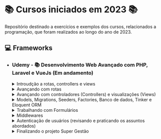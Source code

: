 # 📚 Cursos iniciados em 2023 📚

Repositório destinado a exercícios e exemplos dos cursos, relacionados a programação, que foram realizados ao longo do ano de 2023.

## **💻 Frameworks**

- ### **Udemy - 📚 Desenvolvimento Web Avançado com PHP, Laravel e VueJs (Em andamento)**

  <details>
  <summary> Introudção a rotas, controllers e views </summary>

  - [Criando o projeto](/PHP/app_super_gestao/);
  - [Super Gestão - Implementando as rotas principal, sobre nos e contato](/PHP/app_super_gestao/routes/web.php);
  - [Super Gestão - Implementando os controladores, principal, sobre-nos e contato](/PHP/app_super_gestao/routes/web.php);

  </details>

  <details>
  <summary> Avançando com rotas </summary>

  - [Enviando parâmetros](https://github.com/LuizMiguelSR/Cursos-2023/commit/0fa14cd6c1d57f378f56f28bf9fe5d34488cda6b);
  - [Parâmetros opcionais e valores padrões](https://github.com/LuizMiguelSR/Cursos-2023/commit/e2721006d05f0bf9687a775cdc4cc48eb35f2744);
  - [Tratando parâmetros de rotas com expressões regulares](https://github.com/LuizMiguelSR/Cursos-2023/commit/c3f342aeb995750d7423314bb19c43c91484ea81);
  - [Criando o Menu de Navegação](https://github.com/LuizMiguelSR/Cursos-2023/commit/5265747ab1afdbc37662b2cbe74a1f9fae298a0e);
  - [Implementando as rotas login, cliente, fornecedores e produtos](/PHP/app_super_gestao/routes/web.php);
  - [Agrupando rotas](/PHP/app_super_gestao/routes/web.php);
  - [Nomeando rotas](https://github.com/LuizMiguelSR/Cursos-2023/commit/5ee36696ae92f3ccd3203bf2e6e8f7367d4efcb9);
  - [Redirecionando rotas](/PHP/app_super_gestao/routes/web.php);
  - [Rotas de contingências](/PHP/app_super_gestao/routes/web.php);

  </details>

  <details>
  <summary> Avançando com controladores (Controllers) e visualizações (Views) </summary>

  - [Encaminhando parâmetros das rotas para o controlador](https://github.com/LuizMiguelSR/Cursos-2023/commit/d446bf4159d632ad69c066d4244b7313308a976a);
  - [Encaminhando parâmetros do controlador para visualização](https://github.com/LuizMiguelSR/Cursos-2023/commit/bdac69e269bf93eb65340b4a0a6445db21035a17);
  - [Blade: Incluindo comentários e blocos PHP puros](https://github.com/LuizMiguelSR/Estudos-Cursos_2023/commit/66b9ebc7383ad29ce2c717ae521038d1b9222ca9);
  - [Blade: @if/@else](https://github.com/LuizMiguelSR/Estudos-Cursos_2023/commit/30f4ab86a46e55f9df214455e60ac6ff6b25c43e);
  - [Blade: @unless](https://github.com/LuizMiguelSR/Estudos-Cursos_2023/commit/79a77d93522821e079732998b3b2b430f9ef92ff);
  - [Blade: @isset](https://github.com/LuizMiguelSR/Estudos-Cursos_2023/commit/23dbbfe19aaf414f838ce6fffcb05ce4e1793c17);
  - [Blade: @empty](https://github.com/LuizMiguelSR/Estudos-Cursos_2023/commit/2351b827e1b74a0b2bee9d39e1736204b0e89162);
  - [Operador Ternário](https://github.com/LuizMiguelSR/Estudos-Cursos_2023/commit/5d82b6a54061d78eb68a446f3054249f0f1d6b7d);
  - [Operador condicional de valor defult (??)](https://github.com/LuizMiguelSR/Estudos-Cursos_2023/commit/0080784405568a23ac1ff8772b120e993580b838);
  - [Blade: @switch/case](https://github.com/LuizMiguelSR/Estudos-Cursos_2023/commit/14295ed5d307534558eb144dd89ba92f846284d6);
  - [Blade: @for](https://github.com/LuizMiguelSR/Estudos-Cursos_2023/commit/91ac963165654280a1346a95a442337e5c697c10);
  - [Blade: @while](https://github.com/LuizMiguelSR/Estudos-Cursos_2023/commit/084f834facdec4cad46d354a03724db3721da52d);
  - [Blade: @foreach](https://github.com/LuizMiguelSR/Estudos-Cursos_2023/commit/fbe6e9965aca6343e1821197d9c0391c46924d9c);
  - [Blade: @forelse](https://github.com/LuizMiguelSR/Estudos-Cursos_2023/commit/f3b2681ce015b6b04ee3a19c9b80ed885c2b1744);
  - [Escapando a tag de impressão do Blade](https://github.com/LuizMiguelSR/Estudos-Cursos_2023/commit/e071e658e74ae01b4bc2c55a761aec2202ae7fd3);
  - [Blade: variável loop](https://github.com/LuizMiguelSR/Estudos-Cursos_2023/commit/a9106326e0505f48d83e9c6bb8263aa64dd85d1d);
  - [Super Gestão - Melhorando o visual](https://github.com/LuizMiguelSR/Estudos-Cursos_2023/commit/15173925067c4f6b5f944ec763d4beaeea243d51);
  - [Adicionando assets as views (helper asset)](https://github.com/LuizMiguelSR/Estudos-Cursos_2023/commit/7142d230aaf983c9ea626c8791ecff85e3adad39);
  - [Adicionando arquivos CSS externos as páginas web](https://github.com/LuizMiguelSR/Estudos-Cursos_2023/commit/d88a3fbb8f406a54d491e88e10cd60f86bf75a19);
  - [Blade: Template com @extends, @section e @yield #01](https://github.com/LuizMiguelSR/Estudos-Cursos_2023/commit/791eb2a10e12b2c71fa8ddc91a4428b95a83976e);
  - [Blade: Template com @extends, @section e @yield #02](https://github.com/LuizMiguelSR/Estudos-Cursos_2023/commit/09f89a5d8e4614d58853267b960107b048a81898);
  - [Blade: Realizando include de views @include](https://github.com/LuizMiguelSR/Estudos-Cursos_2023/commit/f0f7fec34adb0a5d7a1ab715c2efb0540dbc4583);
  - [Super Gestão - Enviando o formulário de contato](https://github.com/LuizMiguelSR/Estudos-Cursos_2023/commit/eaa9d692404d4dd7a1027b330efb71e7cba2e8f4);
  - [Enviando formulário de contato via POST](https://github.com/LuizMiguelSR/Estudos-Cursos_2023/commit/71a53937c5fca773534304c9df8441705385f030);
  - [Blade: Componentes @component](https://github.com/LuizMiguelSR/Estudos-Cursos_2023/commit/84ce204168e433576cf1e4b89af7a5dbd4a32c0a);
  - [Blade: Enviando parâmetros para componentes](https://github.com/LuizMiguelSR/Estudos-Cursos_2023/commit/3aee57ab05525b31226fa095e88481f8365f391d);
  </details>

  <details>
  <summary> Models, Migrations, Seeders, Factories, Banco de dados, Tinker e Eloquent ORM </summary>

  - [Criando o Model SiteContato](https://github.com/LuizMiguelSR/Estudos-Cursos_2023/commit/98280ac8fc4f404e96c0a0e1eae82ce4f78792bb);
  - [Implementando a migration SiteContato](https://github.com/LuizMiguelSR/Estudos-Cursos_2023/commit/eadbc6ec6d981bccbe2e5d555a18d817b2dd8e96);
  - [Migration - Criando e executando a migration fornecedores](https://github.com/LuizMiguelSR/Estudos-Cursos_2023/commit/27122f976f005b072df7054067283e464a4b9861);
  - [Migration - Adicionando campos a uma tabela](https://github.com/LuizMiguelSR/Estudos-Cursos_2023/commit/0392e53eb8a3230a393738ef5461988873caf447);
  - [Migration - Método up e down](https://github.com/LuizMiguelSR/Estudos-Cursos_2023/commit/4c95993d269c34e9f9aa3c93f5d9452ef782580a);
  - [Migration - Modificadores Nullable e Default](https://github.com/LuizMiguelSR/Estudos-Cursos_2023/commit/6cdb73fc7a439e5bea75bfad56ae080a11cd2be6);
  - [Migration - Adicionando chaves estrangeiras (Relacionamento um para um)](https://github.com/LuizMiguelSR/Estudos-Cursos_2023/commit/2a86bde623f3ce2c84f940bd4e4f3239f0c86467);
  - [Migration - Adicionando chaves estrangeiras (Relacionamento um para muitos)](https://github.com/LuizMiguelSR/Estudos-Cursos_2023/commit/0fe945cfa25f5b213ee2e8159c709290931870c8);
  - [Migration - Adicionando chaves estrangeiras (Relacionamento muitos para muitos)](https://github.com/LuizMiguelSR/Estudos-Cursos_2023/commit/60ae2084859e78f7c33ee2f9c26205c83f35b002);
  - [Migration - Modificador After](https://github.com/LuizMiguelSR/Estudos-Cursos_2023/commit/25e8a3d42b3910298b83eca1d62f5ea5ac88a7fe);
  - [Eloquent - ajustando o nome da tabela no Model para um correto ORM](https://github.com/LuizMiguelSR/Estudos-Cursos_2023/commit/9a946e7d56dd80e8a6239385bb9f0cfe2e296c0d);
  - [Eloquent - inserindo registros com create e fillable](https://github.com/LuizMiguelSR/Estudos-Cursos_2023/commit/cf53c58c6f12f3a24b7d10fff56b6fbd5b51b8fa);
  - [Eloquent - deletando registros com sofDelete](https://github.com/LuizMiguelSR/Estudos-Cursos_2023/commit/fed87585e4b62f7d143aff48e8e7ac4736337476);
  - [Seeders #01](https://github.com/LuizMiguelSR/Estudos-Cursos_2023/commit/5fa30855a12fc3c42fbaa578f666ab1a312837bf);
  - [Seeders #02](https://github.com/LuizMiguelSR/Estudos-Cursos_2023/commit/f7937ae65ccce3bacd39279a06f539e47133e81e);
  - [Factories (semeando tabelas em massa com a depedência Faker)](https://github.com/LuizMiguelSR/Estudos-Cursos_2023/commit/8646fca3e667d80f4d41b43bdcefa10d189fc7c0);
  </details>

  <details>
  <summary> Trabalhando com Formulários </summary>

  - [Entendendo o objeto Request](https://github.com/LuizMiguelSR/Estudos-Cursos_2023/commit/50966437a1403b8506d47270017cec9d93daf1a6);
  - [Gravando os dados do formulário no banco de dados](https://github.com/LuizMiguelSR/Estudos-Cursos_2023/commit/17436400f8107e072af0c5e9b735c27acaec1d44);
  - [Validação de campos obrigatórios (required)](https://github.com/LuizMiguelSR/Estudos-Cursos_2023/commit/93d121492e0746823a2d660df8a7468fd5e5a8fc);
  - [Validação de quantidade mínima e máxima de caracteres](https://github.com/LuizMiguelSR/Estudos-Cursos_2023/commit/6af3e5699db7ea6d1db7aad720851a5fe1df547b);
  - [Repopulando o formulário (Request Old Input) #01](https://github.com/LuizMiguelSR/Estudos-Cursos_2023/commit/ebed5b99c936ddf9933159df9ba779372909c18e);
  - [Repopulando o formulário (Request Old Input) #02](https://github.com/LuizMiguelSR/Estudos-Cursos_2023/commit/2e771c1633049f86bd391b54edddc3d38b6e85d3);
  - [Ajustando o formulário de contato na rota principal](https://github.com/LuizMiguelSR/Estudos-Cursos_2023/commit/1ea042a6cc917b8ffb70cf1102754cfaaaa8be97);
  - [Refactoring do projeto Super Gestão #01](https://github.com/LuizMiguelSR/Estudos-Cursos_2023/commit/32507d5d0b4a27ed957651b3a14f2610f01e52a5);
  - [Refactoring do projeto Super Gestão #02](https://github.com/LuizMiguelSR/Estudos-Cursos_2023/commit/0636da93b85095263dbcfe67de5cd71163467d64);
  - [Validação de e-mail](https://github.com/LuizMiguelSR/Estudos-Cursos_2023/commit/c5bb50d9d5e2137ce0b796571299e92d072d0ddf);
  - [Persistindo dados e redirecionando a rota](https://github.com/LuizMiguelSR/Estudos-Cursos_2023/commit/65b4868e9af23d45e6b5037f2c70803ce9e3fd74);
  - [Validação de campos únicos (unique)](https://github.com/LuizMiguelSR/Estudos-Cursos_2023/commit/8d402995ffe3a3cc413cd06bfd7118f12f535d26);
  - [Customizando a apresentação dos erros de validação #01](https://github.com/LuizMiguelSR/Estudos-Cursos_2023/commit/e8e312b549f5e24d6fb16688b24225bd8b5238f7);
  - [Customizando a apresentação dos erros de validação #02](https://github.com/LuizMiguelSR/Estudos-Cursos_2023/commit/2d2b2986e07778381909e1b68b5d88733db15995);
  - [Customizando as mensagens de erro de feedback de validação](https://github.com/LuizMiguelSR/Estudos-Cursos_2023/commit/87acbf0c4e0ca9f46298de0b97a3fc3f7c0c22f8);
  </details>

  <details>
  <summary> Middlewares </summary>

  - [Criando o meu primeiro middleware](https://github.com/LuizMiguelSR/Estudos-Cursos_2023/commit/6b2d53504998fd8aea93717616179bf022b04b03);
  - [Criando o model LogAcesso e sua migration](https://github.com/LuizMiguelSR/Estudos-Cursos_2023/commit/6a57bf8ba1d2b644d353258a56c59e0afb867c2a);
  - [Implementando middewares no método construtor dos controllers](https://github.com/LuizMiguelSR/Estudos-Cursos_2023/commit/f9a1fa443452ba84a1d784249d35ad2fa72a5e50);
  - [Implementando um middleware para todas as rotas](https://github.com/LuizMiguelSR/Estudos-Cursos_2023/commit/9ca769599b9a6db2b91d0244febb6dc58b0059d1);
  - [Apelidando Middlewares](https://github.com/LuizMiguelSR/Estudos-Cursos_2023/commit/f67c291b9001af4d6e863f3340666f7601397edb);
  - [Encadeamento de middlewares (criando um middleware de autenticação)](https://github.com/LuizMiguelSR/Estudos-Cursos_2023/commit/9b976a868a64d2b5e8c68363fa91099d729425f1);
  - [Adicionando middlewares a um grupo de rotas)](https://github.com/LuizMiguelSR/Estudos-Cursos_2023/commit/a38a7afa2954539c34ab124ae58102f011f5e55c);
  - [Passando parâmetros para o middleware)](https://github.com/LuizMiguelSR/Estudos-Cursos_2023/commit/1578a8949f86a78723cf7e8d61033e2df258d5fc);
  - [Manipulando a resposta de uma requisição via middleware)](https://github.com/LuizMiguelSR/Estudos-Cursos_2023/commit/96372f2a6d8d233c6b62c8850a33c09211e24bfb);
  </details>

  <details>
  <summary> Autenticação de usuários (revisando e praticando os assuntos abordados) </summary>

  - [Implementando o formulário de login](https://github.com/LuizMiguelSR/Estudos-Cursos_2023/commit/b73ebbb7567feb35a7fc025a95a43e699c7de4ae);
  - [Recebendo os parâmetros de usuário e senha](https://github.com/LuizMiguelSR/Estudos-Cursos_2023/commit/9b46856af078a7a21eb0ba33fd53e2fcc13c87c5);
  - [Validando a existência do usuário e senha no Banco de Dados](https://github.com/LuizMiguelSR/Estudos-Cursos_2023/commit/5596c72274bed112190763e8a502a1edf711dccf);
  - [Redirect com envio de parâmetros - Apresentando mensagem de erro de login](https://github.com/LuizMiguelSR/Estudos-Cursos_2023/commit/ddc07361c02b330b0da07dd809af108167b54658);
  - [Iniciando a superglobal Session e validando o acesso de rotas protegidas](https://github.com/LuizMiguelSR/Estudos-Cursos_2023/commit/e3c84eea6e88a053d8af5501454950d793c835db);
  - [Implementando o menu de opções da área protegida da aplicação](https://github.com/LuizMiguelSR/Estudos-Cursos_2023/commit/ee04a211d62636a06fd33e20f8d39ca6bc55a610);
  - [Adicionando a função logout](https://github.com/LuizMiguelSR/Estudos-Cursos_2023/commit/00782a4497db2b3c8f03f4a8bf059122dc7f95f1);
  </details>

  <details>
  <summary> Finalizando o projeto Super Gestão </summary>

  - [Implementando o cadastro de fornecedores #01](https://github.com/LuizMiguelSR/Estudos-Cursos_2023/commit/c7af5712a428e38b60d3608b2c7cdf15cf0a3abb);
  - [Implementando o cadastro de fornecedores #02](https://github.com/LuizMiguelSR/Estudos-Cursos_2023/commit/a5f50d8e0d81f780ae8d86e8ef790993d734f836);
  - [Implementando o cadastro de fornecedores #03](https://github.com/LuizMiguelSR/Estudos-Cursos_2023/commit/957d71f321683edf7ade7bf3f621e9cf81d750f9);
  - [Implementando o cadastro de fornecedores #04 - Atualização de registros](https://github.com/LuizMiguelSR/Estudos-Cursos_2023/commit/b5afac22ef58d3cb7b3baae8a100c1f113fa3e5f);
  - [Paginação de registros](https://github.com/LuizMiguelSR/Estudos-Cursos_2023/commit/23152d122de7cc3950488f303ca55c48844240c1);
  - [Paginação de registros - Métodos count(), total(), firstItem() e lastItem()](https://github.com/LuizMiguelSR/Estudos-Cursos_2023/commit/3cca6991c13c47bee9e25a2176c245911c154a22);
  - [Implementando o cadastro de fornecedores #05 - Remoção de registros](https://github.com/LuizMiguelSR/Estudos-Cursos_2023/commit/ecc007f1911799e25b8558183a2a06b7d2a4159e);
  - [Controladores com resources](https://github.com/LuizMiguelSR/Estudos-Cursos_2023/commit/ba0e02e90fbb6532f33d361ea287ea97881140db);
  - [Criando rotas associadas aos resources de um controlador](https://github.com/LuizMiguelSR/Estudos-Cursos_2023/commit/3340c6ff332e2128ccbcb32181d1a67dec7919ae);
  - [Implementando o cadastro de produtos (index)](https://github.com/LuizMiguelSR/Estudos-Cursos_2023/commit/aec3c3d5b4176a1f2169c136f843b44f3871c92e);
  - [Implementando o cadastro de produtos (create)](https://github.com/LuizMiguelSR/Estudos-Cursos_2023/commit/477b23a213a99f4f85a5b8f07377cdbd0bbd1983);
  - [Implementando o cadastro de produtos (store)](https://github.com/LuizMiguelSR/Estudos-Cursos_2023/commit/beb6a87381d690d1e3b52c9d6195beb75def1044);
  - [Implementando o cadastro de produtos (validando dados)](https://github.com/LuizMiguelSR/Estudos-Cursos_2023/commit/c236d48c3df189386b461fa505b38c45957067f6);
  - [Implementando o cadastro de produtos (show)](https://github.com/LuizMiguelSR/Estudos-Cursos_2023/commit/209b52407f14ee1d27f1cb02857b3818ced54a3e);
  - [Implementando o cadastro de produtos (edit)](https://github.com/LuizMiguelSR/Estudos-Cursos_2023/commit/082d41997bd65da0f4106e7708877dcc825026cc);
  - [Implementando o cadastro de produtos (update)](https://github.com/LuizMiguelSR/Estudos-Cursos_2023/commit/252332d86de1776744f9fec4f91304dd22f3db02);
  - [Implementando o cadastro de produtos (delete)](https://github.com/LuizMiguelSR/Estudos-Cursos_2023/commit/27a1d7ea5e606ace457ad5a64c440460961d7f3e);
  - [Modificando a forma de edição dos registros #01](https://github.com/LuizMiguelSR/Estudos-Cursos_2023/commit/d89e85dea00bde502e2b605dca1a3b19e6ca457a);
  - [Modificando a forma de edição dos registros #02](https://github.com/LuizMiguelSR/Estudos-Cursos_2023/commit/74a0aa694a6ea67efde7477dd1a49b0a57c08db5);
  - [Eloquent ORM 1 para 1 - Implementando detalhes do produto #01](https://github.com/LuizMiguelSR/Estudos-Cursos_2023/commit/1e36cd3a59eea716ecf5cde5f67c57e34b043757);
  - [Eloquent ORM 1 para 1 - Implementando detalhes do produto #02](https://github.com/LuizMiguelSR/Estudos-Cursos_2023/commit/307e93c167e5e44ebee2b3b24a7a08ac3d25875f);
  - [Eloquent ORM 1 para 1 - Implementando detalhes do produto #03](https://github.com/LuizMiguelSR/Estudos-Cursos_2023/commit/0bc48673504501dd2f23bb7202815ce7daed5928);
  - [Eloquent ORM 1 para 1 - Exibindo detalhes do produto](https://github.com/LuizMiguelSR/Estudos-Cursos_2023/commit/39c2c11fbf8dd8e0ec8402cfa90d504406d91a0f);
  - [Eloquent ORM 1 para 1 - Estabelecendo relacionamento 1 para 1 (hasOne)](https://github.com/LuizMiguelSR/Estudos-Cursos_2023/commit/d7519c4457fb71d3c95905992402f30ad8ec4131);
  - [Eloquent ORM 1 para 1 - Exibindo informações do produto (belongsTo)](https://github.com/LuizMiguelSR/Estudos-Cursos_2023/commit/965d6c37bcc8fb79f93d52efc56eb32a081d560f);
  - [Eloquent ORM 1 para 1 - Utilizando o hasOne e belongsTo com nomes padronizados](https://github.com/LuizMiguelSR/Estudos-Cursos_2023/commit/de22d388af02dfef8a37a55763797c6a31e99cb0);
  - [Extra - Lazy Loading vs Eager Loading #01](https://github.com/LuizMiguelSR/Estudos-Cursos_2023/commit/5be020963b2a178cd0b5dc3d08508cbbbdbbd2f4);
  - [Extra - Lazy Loading vs Eager Loading #02](https://github.com/LuizMiguelSR/Estudos-Cursos_2023/commit/30f3ae8b1441c0d5f9cbd574f716d3a733953cfc);
  - [Eloquent ORM 1 para N #01 - Criando o relacionamento entre Fornecedor e Produto](https://github.com/LuizMiguelSR/Estudos-Cursos_2023/commit/faf5543afb07aaf535570a4f8b910e5bf3b5ab51);
  - [Eloquent ORM 1 para N #02 - Exibindo mais informações do fornecedor (belongsTo)](https://github.com/LuizMiguelSR/Estudos-Cursos_2023/commit/d6ce3824a76476ee0940388f94f1cd0ac24f5b40);
  - [Extra - Extraindo mais informações do fornecedor](https://github.com/LuizMiguelSR/Estudos-Cursos_2023/commit/a9f77aa96c5eba05fa42bc7b8f0ce783283e7b67);
  - [Eloquent ORM 1 para N #03 - Estabelecendo relação 1 para N (hasMany)](https://github.com/LuizMiguelSR/Estudos-Cursos_2023/commit/ab727759ee69b3dfda6b1df4350381105ab75940);
  - [Eloquent ORM 1 para N #04 - Associando fornecedores a produtos (Store e Update)](https://github.com/LuizMiguelSR/Estudos-Cursos_2023/commit/a6d96ae19a1012344512cf234bda7766a7bbacda);
  </details>
